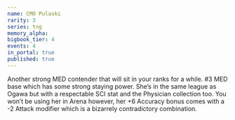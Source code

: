 ```yaml
---
name: CMO Pulaski
rarity: 3
series: tng
memory_alpha:
bigbook_tier: 4
events: 4
in_portal: true
published: true
---
```


Another strong MED contender that will sit in your ranks for a while. #3 MED base which has some strong staying power. She’s in the same league as Ogawa but with a respectable SCI stat and the Physician collection too. You won’t be using her in Arena however, her +6 Accuracy bonus comes with a -2 Attack modifier which is a bizarrely contradictory combination.
